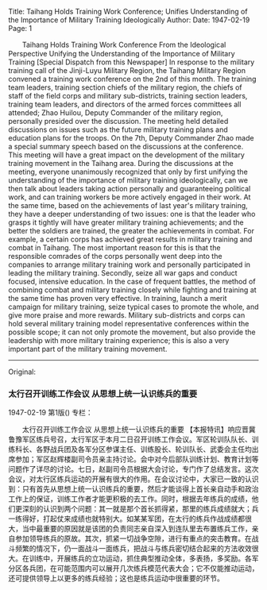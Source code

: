 Title: Taihang Holds Training Work Conference; Unifies Understanding of the Importance of Military Training Ideologically
Author:
Date: 1947-02-19
Page: 1

　　Taihang Holds Training Work Conference
    From the Ideological Perspective Unifying the Understanding of the Importance of Military Training
    [Special Dispatch from this Newspaper] In response to the military training call of the Jinji-Luyu Military Region, the Taihang Military Region convened a training work conference on the 2nd of this month. The training team leaders, training section chiefs of the military region, the chiefs of staff of the field corps and military sub-districts, training section leaders, training team leaders, and directors of the armed forces committees all attended; Zhao Huilou, Deputy Commander of the military region, personally presided over the discussion. The meeting held detailed discussions on issues such as the future military training plans and education plans for the troops. On the 7th, Deputy Commander Zhao made a special summary speech based on the discussions at the conference. This meeting will have a great impact on the development of the military training movement in the Taihang area. During the discussions at the meeting, everyone unanimously recognized that only by first unifying the understanding of the importance of military training ideologically, can we then talk about leaders taking action personally and guaranteeing political work, and can training workers be more actively engaged in their work. At the same time, based on the achievements of last year's military training, they have a deeper understanding of two issues: one is that the leader who grasps it tightly will have greater military training achievements; and the better the soldiers are trained, the greater the achievements in combat. For example, a certain corps has achieved great results in military training and combat in Taihang. The most important reason for this is that the responsible comrades of the corps personally went deep into the companies to arrange military training work and personally participated in leading the military training. Secondly, seize all war gaps and conduct focused, intensive education. In the case of frequent battles, the method of combining combat and military training closely while fighting and training at the same time has proven very effective. In training, launch a merit campaign for military training, seize typical cases to promote the whole, and give more praise and more rewards. Military sub-districts and corps can hold several military training model representative conferences within the possible scope; it can not only promote the movement, but also provide the leadership with more military training experience; this is also a very important part of the military training movement.



<hr /> 

Original: 


### 太行召开训练工作会议  从思想上统一认识练兵的重要

1947-02-19
第1版()
专栏：

　　太行召开训练工作会议
    从思想上统一认识练兵的重要
    【本报特讯】响应晋冀鲁豫军区练兵号召，太行军区于本月二日召开训练工作会议。军区轮训队队长、训练科长、各野战兵团及各军分区参谋主任、训练股长、轮训队长、武委会主任均出席参加；军区赵辉楼副司令员亲主持讨论。会中对今后部队训练计划、教育计划等问题作了详尽的讨论。七日，赵副司令员根据大会讨论，专门作了总结发言。这次会议，对太行区练兵运动的开展有很大的作用。在会议讨论中，大家已一致的认识到：只有首先从思想上统一认识练兵的重要，然后才能谈得上首长亲自动手和政治工作上的保证，训练工作者才能更积极的去工作。同时，根据去年练兵的成绩，他们更深刻的认识到两个问题：其一就是那个首长抓得紧，那里的练兵成绩就大；兵一练得好，打起仗来成绩也就特别大。如某某军团，在太行的练兵作战成绩都很大，当中最重要的原因就是该团的负责同志亲自深入到连队里去布置练兵工作，亲自参加领导练兵的原故。其次，抓紧一切战争空隙，进行有重点的突击教育。在战斗频繁的情况下，仍一面战斗一面练兵，把战斗与练兵密切结合起来的方法收效很大。在训练中，开展练兵的立功运动，抓住典型推动全体，多表扬，多奖励。各军分区各兵团，在可能范围内可以展开几次练兵模范代表大会；它不仅能推动运动，还可提供领导上以更多的练兵经验；这也是练兵运动中很重要的环节。
